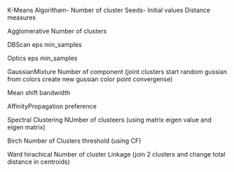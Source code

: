 K-Means Algoritham-
            Number of cluster
            Seeds- Initial values
            Distance measures
            
Agglomerative
            Number of clusters

DBScan
            eps
            min_samples
            
Optics
            eps
            min_samples
            
GaussianMixture
            Number of component
            (joint clusters
            start random gussian
            from colors create new gussian
            color point
            convergense)
           
Mean shift
            bandwidth
            
AffinityPropagation
            preference
            
Spectral Clustering
            NUmber of clusteers
            (using matrix eigen value and eigen matrix)
            
Birch
            Number of Clusters
            threshold
            (using CF)

Ward hirachical
            Number of cluster
            Linkage 
            (join 2 clusters and change total distance in centroids)
            
            
            
            
            
            
            
